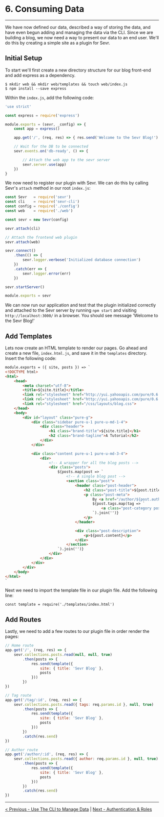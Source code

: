 # 6. Consuming Data

---

We have now defined our data, described a way of storing the data, and have even
begun adding and managing the data via the CLI. Since we are building a blog,
we now need a way to present our data to an end user. We'll do this by creating
a simple site as a plugin for Sevr.


## Initial Setup
To start we'll first create a new directory structure for our blog front-end and
add express as a dependency.

```
$ mkdir web && mkdir web/templates && touch web/index.js
$ npm install --save express
```

Within the `index.js`, add the following code:

```javascript
'use strict'

const express = require('express')

module.exports = (sevr, _config) => {
	const app = express()

	app.get('/', (req, res) => { res.send('Welcome to the Sevr Blog!') })

	// Wait for the DB to be connected
	sevr.events.on('db-ready', () => {

		// Attach the web app to the sevr server
		sevr.server.use(app)
	})
}
```

We now need to register our plugin with Sevr. We can do this by calling
Sevr's `attach` method in our root `index.js`:

```javascript
const Sevr   = require('sevr')
const cli    = require('sevr-cli')
const config = require('./config')
const web    = require('./web')

const sevr = new Sevr(config)

sevr.attach(cli)

// Attach the frontend web plugin
sevr.attach(web)

sevr.connect()
	.then(() => {
		sevr.logger.verbose('Initialized database connection')
	})
	.catch(err => {
		sevr.logger.error(err)
	})

sevr.startServer()

module.exports = sevr
```

We can now run our application and test that the plugin initialized correctly
and attached to the Sevr server by running `npm start` and visiting
`http://localhost:3000/` in a browser. You should see message
'Welcome to the Sevr Blog!'

## Add Templates

Lets now create an HTML template to render our pages. Go ahead and create a new
file, `index.html.js`, and save it in the `templates` directory. Insert the
following code:

```html
module.exports = ({ site, posts }) => `
<!DOCTYPE html>
<html>
	<head>
		<meta charset="utf-8">
		<title>${site.title}</title>
		<link rel="stylesheet" href="http://yui.yahooapis.com/pure/0.6.0/pure-min.css">
		<link rel="stylesheet" href="http://yui.yahooapis.com/pure/0.6.0/grids-responsive-min.css">
		<link rel="stylesheet" href="/css/layouts/blog.css">
	</head>
	<body>
		<div id="layout" class="pure-g">
			<div class="sidebar pure-u-1 pure-u-md-1-4">
				<div class="header">
					<h1 class="brand-title">${site.title}</h1>
					<h2 class="brand-tagline">A Tutorial</h2>
				</div>
			</div>

			<div class="content pure-u-1 pure-u-md-3-4">
				<div>
					<!-- A wrapper for all the blog posts -->
					<div class="posts">
						${posts.map(post => `
							<!-- A single blog post -->
							<section class="post">
								<header class="post-header">
									<h2 class="post-title">${post.title}</h2>
									<p class="post-meta">
										By <a href="/author/${post.author._id}" class="post-author">${post.author.name.full}</a> under
										${post.tags.map(tag => `
											<a class="post-category post-category-design" href="/tag/${tag._id}">${tag.title}</a>
										`).join('')}
									</p>
								</header>

								<div class="post-description">
									<p>${post.content}</p>
								</div>
							</section>
						`).join('')}
					</div>
				</div>
			</div>
		</div>
	</body>
</html>
`
```

Next we need to import the template file in our plugin file. Add the following
line:

```
const template = require('./templates/index.html')
```

## Add Routes

Lastly, we need to add a few routes to our plugin file in order render the pages:

```javascript
// Home route
app.get('/', (req, res) => {
	sevr.collections.posts.read(null, null, true)
		.then(posts => {
			res.send(template({
				site: { title: 'Sevr Blog' },
				posts
			}))
		})
})

// Tag route
app.get('/tag/:id', (req, res) => {
	sevr.collections.posts.read({ tags: req.params.id }, null, true)
		.then(posts => {
			res.send(template({
				site: { title: 'Sevr Blog' },
				posts
			}))
		})
		.catch(res.send)
})

// Author route
app.get('/author/:id', (req, res) => {
	sevr.collections.posts.read({ author: req.params.id }, null, true)
		.then(posts => {
			res.send(template({
				site: { title: 'Sevr Blog' },
				posts
			}))
		})
		.catch(res.send)
})
```

---

[< Previous - Use The CLI to Manage Data](5_cli.md) | [Next - Authentication & Roles](7_authentication_roles.md)
